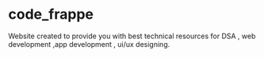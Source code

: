 # code_frappe
Website created to provide you with best technical resources for DSA , web development ,app development , ui/ux designing.

